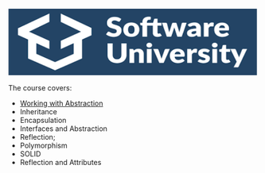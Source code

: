 
<img width="500" height="134" border="0" alt="Premium WordPress Themes - AppThemes" src="https://raw.githubusercontent.com/radotooo/SoftUni/master/C%23Advance/LogoSoftUni.png"></img>

<p>The course covers:</p>
<ul>
<li><a href="https://github.com/radotooo/SoftUni/tree/master/C%23OOP/01.%20Database_Skeleton">Working with Abstraction</a></li>
<li>Inheritance</li>
<li>Encapsulation</li>
<li>Interfaces and Abstraction</li>
<li>Reflection;</li>
<li>Polymorphism</li>
<li>SOLID</li>
<li>Reflection and Attributes</li>
